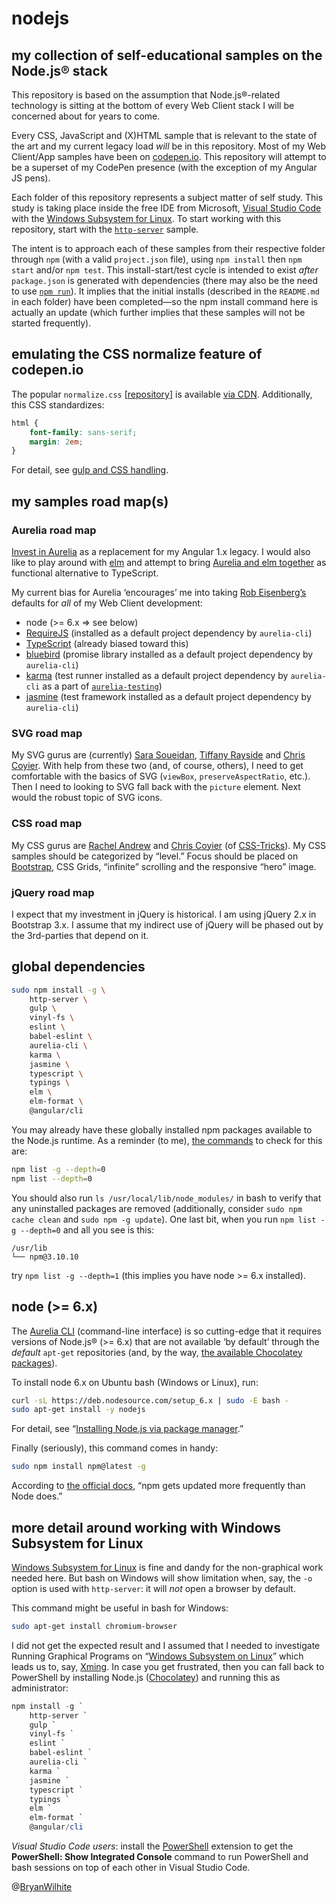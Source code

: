 # nodejs

## my collection of self-educational samples on the Node.js® stack

This repository is based on the assumption that Node.js®-related technology is sitting at the bottom of every Web Client stack I will be concerned about for years to come.

Every CSS, JavaScript and (X)HTML sample that is relevant to the state of the art and my current legacy load _will_ be in this repository. Most of my Web Client/App samples have been on [codepen.io](https://codepen.io/rasx). This repository will attempt to be a superset of my CodePen presence (with the exception of my Angular JS pens).

Each folder of this repository represents a subject matter of self study. This study is taking place inside the free IDE from Microsoft, [Visual Studio Code](https://code.visualstudio.com/) with the [Windows Subsystem for Linux](https://msdn.microsoft.com/en-us/commandline/wsl/about). To start working with this repository, start with the [`http-server`](./http-server) sample.

The intent is to approach each of these samples from their respective folder through `npm` (with a valid `project.json` file), using `npm install` then `npm start` and/or `npm test`. This install-start/test cycle is intended to exist _after_ `package.json` is generated with dependencies (there may also be the need to use [`npm run`](https://docs.npmjs.com/cli/run-script)). It implies that the initial installs (described in the `README.md` in each folder) have been completed—so the npm install command here is actually an update (which further implies that these samples will not be started frequently).

## emulating the CSS normalize feature of codepen.io

The popular `normalize.css` [[repository](https://github.com/necolas/normalize.css/blob/master/normalize.css)] is available [via CDN](https://cdnjs.cloudflare.com/ajax/libs/normalize/7.0.0/normalize.min.css). Additionally, this CSS standardizes:

```css
html {
    font-family: sans-serif;
    margin: 2em;
}
```

For detail, see [gulp and CSS handling](./gulp-and-css-handling).

## my samples road map(s)

### Aurelia road map

[Invest in Aurelia](./aurelia-official) as a replacement for my Angular 1.x legacy. I would also like to play around with [elm](./elm-minimal) and attempt to bring [Aurelia and elm together](https://www.npmjs.com/package/aurelia-elm) as functional alternative to TypeScript.

My current bias for Aurelia ‘encourages’ me into taking [Rob Eisenberg’s](http://robeisenberg.com/) defaults for _all_ of my Web Client development:

* node (>= 6.x => see below)
* [RequireJS](http://requirejs.org/) (installed as a default project dependency by `aurelia-cli`)
* [TypeScript](https://www.typescriptlang.org/) (already biased toward this)
* [bluebird](http://bluebirdjs.com/docs/why-bluebird.html) (promise library installed as a default project dependency by `aurelia-cli`)
* [karma](https://github.com/karma-runner/karma) (test runner installed as a default project dependency by `aurelia-cli` as a part of [`aurelia-testing`](https://github.com/aurelia/testing))
* [jasmine](https://github.com/jasmine/jasmine) (test framework installed as a default project dependency by `aurelia-cli`)

### SVG road map

My SVG gurus are (currently) [Sara Soueidan](https://www.sarasoueidan.com/), [Tiffany Rayside](https://codepen.io/tmrDevelops/) and [Chris Coyier](https://chriscoyier.net/). With help from these two (and, of course, others), I need to get comfortable with the basics of SVG (`viewBox`, `preserveAspectRatio`, etc.). Then I need to looking to SVG fall back with the `picture` element. Next would the robust topic of SVG icons.

### CSS road map

My CSS gurus are [Rachel Andrew](https://www.rachelandrew.co.uk/) and [Chris Coyier](https://chriscoyier.net/) (of [CSS-Tricks](https://css-tricks.com/)). My CSS samples should be categorized by “level.” Focus should be placed on [Bootstrap](http://getbootstrap.com/), CSS Grids, “infinite” scrolling and the responsive “hero” image.

### jQuery road map

I expect that my investment in jQuery is historical. I am using jQuery 2.x in Bootstrap 3.x. I assume that my indirect use of jQuery will be phased out by the 3rd-parties that depend on it.

## global dependencies

```bash
sudo npm install -g \
    http-server \
    gulp \
    vinyl-fs \
    eslint \
    babel-eslint \
    aurelia-cli \
    karma \
    jasmine \
    typescript \
    typings \
    elm \
    elm-format \
    @angular/cli
```

You may already have these globally installed npm packages available to the Node.js runtime. As a reminder (to me), [the commands](https://stackoverflow.com/questions/17937960/how-to-list-npm-user-installed-packages) to check for this are:

```bash
npm list -g --depth=0
npm list --depth=0
```

You should also run `ls /usr/local/lib/node_modules/` in bash to verify that any uninstalled packages are removed (additionally, consider `sudo npm cache clean` and `sudo npm -g update`). One last bit, when you run `npm list -g --depth=0` and all you see is this:

```plaintext
/usr/lib
└── npm@3.10.10
```

try `npm list -g --depth=1` (this implies you have node >= 6.x installed).

## node (>= 6.x)

The [Aurelia CLI](https://github.com/aurelia/cli) (command-line interface) is so cutting-edge that it requires versions of Node.js® (>= 6.x) that are not available ‘by default’ through the _default_ `apt-get` repositories (and, by the way, [the available Chocolatey packages](https://chocolatey.org/packages?q=nodejs)).

To install node 6.x on Ubuntu bash (Windows or Linux), run:

```bash
curl -sL https://deb.nodesource.com/setup_6.x | sudo -E bash -
sudo apt-get install -y nodejs
```

For detail, see “[Installing Node.js via package manager](https://nodejs.org/en/download/package-manager/#debian-and-ubuntu-based-linux-distributions).”

Finally (seriously), this command comes in handy:

```bash
sudo npm install npm@latest -g
```

According to [the official docs](https://docs.npmjs.com/getting-started/installing-node#updating-npm), “npm gets updated more frequently than Node does.”

## more detail around working with Windows Subsystem for Linux

[Windows Subsystem for Linux](https://msdn.microsoft.com/en-us/commandline/wsl/about) is fine and dandy for the non-graphical work needed here. But bash on Windows will show limitation when, say, the `-o` option is used with `http-server`: it will _not_ open a browser by default.

This command might be useful in bash for Windows:

```bash
sudo apt-get install chromium-browser
```

I did not get the expected result and I assumed that I needed to investigate Running Graphical Programs on “[Windows Subsystem on Linux](https://virtualizationreview.com/articles/2017/02/08/graphical-programs-on-windows-subsystem-on-linux.aspx)” which leads us to, say, [Xming](http://www.straightrunning.com/XmingNotes/). In case you get frustrated, then you can fall back to PowerShell by installing Node.js ([Chocolatey](https://chocolatey.org/packages/nodejs)) and running this as administrator:

```powershell
npm install -g `
    http-server `
    gulp `
    vinyl-fs `
    eslint `
    babel-eslint `
    aurelia-cli `
    karma `
    jasmine `
    typescript `
    typings `
    elm `
    elm-format `
    @angular/cli
```

_Visual Studio Code users_: install the [PowerShell](https://marketplace.visualstudio.com/items?itemName=ms-vscode.PowerShell) extension to get the **PowerShell: Show Integrated Console** command to run PowerShell and bash sessions on top of each other in Visual Studio Code.

@[BryanWilhite](https://twitter.com/bryanwilhite)